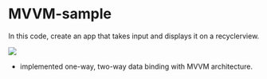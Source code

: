 # MVVM-sample

In this code, create an app that takes input and displays it on a recyclerview. 

<div>
  <img src="https://user-images.githubusercontent.com/59848416/198891543-2ce85fea-5770-4700-8e44-2266375d2f0e.png">
</div>

- implemented one-way, two-way data binding with MVVM architecture.
